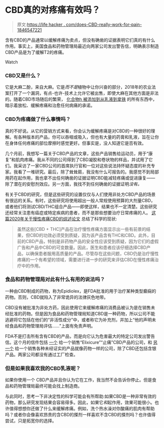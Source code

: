 # CBD真的对疼痛有效吗？

> 原文:[https://life hacker . com/does-CBD-really-work-for-pain-1846547221](https://lifehacker.com/does-cbd-really-work-for-pain-1846547221)

含有CBD的产品通常以缓解疼痛为卖点，但没有确凿的证据表明它们真的有什么作用。事实上，美国食品和药物管理局最近向两家公司发出警告信，明确表示制造CBD产品是为了缓解T2的疼痛。

Watch

### CBD又是什么？

它是大麻二酚，来自大麻。它是*而不是*植物中让你兴奋的部分，2018年的农业法案打开了一个漏洞，有点-也许-技术上允许它被出售，即使大麻在其他方面是非法的。随着CBD市场随后的繁荣， [化合物h 被添加到从乳液到拿铁](https://lifehacker.com/what-you-should-know-about-cbd-oil-1825430458) 的所有东西中，暗示着放松、缓解疼痛和治愈任何病痛的承诺。

### CBD为疼痛做了什么事情吗？

真的不好说。从它的营销方式来看，你会认为缓解疼痛是对CBD的一种很好的理解。有各种版本的产品，你可以吞咽或吸入，但也有大量的药膏和乳液，旨在让你在身体任何疼痛的部位摩擦时感觉更好。但事实是，没人知道它是否有效。

几个月前，我想写一篇关于CBD产品的文章，这些产品销售给运动员，用于“康复”和肌肉疼痛。我从不同的公司得到了CBD凝胶和卷状物的样品，并试用了它们。我采访了一家CBD公司的首席执行官和一位对这些说法持怀疑态度的补充专家。我看了一堆研究。最后，除了耸耸肩，我没有什么可报告的。我感觉不到局部用药在起作用，我也拿不出任何确凿的证据证明CBD能减轻疼痛或促进康复——除了潜在的安慰剂效应。另一方面，我找不到任何确凿的证据证明*没有。*

有关于CBD的研究，但是这些研究的设置仅仅与人们使用非处方CBD产品的场景有很远的关系。有时，这些研究将使用超出一般人常规使用预算的大剂量CBD，或者他们将测试CBD/THC组合产品——即使这样，结果也不一定清楚。这些研究还经常关注患有癌症或特定疾病的患者，而不是那些想要治疗日常疼痛的人。 [这篇2020年关于慢性疼痛CBD的综述论文](https://pubmed.ncbi.nlm.nih.gov/33004159/) 总结了科学的现状:

> 虽然这些[CBD + THC]产品在治疗慢性疼痛方面显示出一些有前景的结果，但CBD的功效必须受到质疑，因为该产品含有THC和CBD。此外，目前的CBD产品，特别是非药物产品的安全性应该受到质疑，因为它们的虚假广告和产品中CBD的可变数量。因此，医生和患者应该仔细选择CBD产品，以确保患者服用高质量的产品。尽管存在这些问题，CBD仍是治疗慢性疼痛的一个有希望的领域，需要进行进一步的研究来评估CBD在慢性疼痛治疗中的作用。

### 食品和药物管理局对此有什么有用的说法吗？

一种由CBD制成的药物，称为Epidiolex，是FDA批准的用于治疗某种类型癫痫的药物。否则，CBD就陷入了[](https://lifehacker.com/why-the-fda-is-cracking-down-on-cbd-1840055156)非常诡异的法律灰色地带。

CBD没有被批准为非处方药，因此使用它来缓解疼痛的消费品被认为是在销售未经批准的药物。但是因为食品和药物管理局知道CBD是一种药物，所以公司不能逃避将它包括在他们的“非活性成分”中，或者称它为补充剂，并加上“他的声明未经食品和药物管理局评估……”上面有免责声明。

FDA不是打击所有含有CBD的产品，而是向它认为危害最大的特定公司发出警告信。这个月的信件包括 [一个](https://www.fda.gov/inspections-compliance-enforcement-and-criminal-investigations/warning-letters/honest-globe-inc-597177-03152021) 给一个销售“Elixicure”“止痛”CBD产品的公司，和 [另一个](https://www.fda.gov/inspections-compliance-enforcement-and-criminal-investigations/warning-letters/biolyte-laboratories-llc-603584-03182021) 给一个销售各种未经证实的产品就像药物一样的公司，除了CBD还包括含银产品。两家公司都没有通过工厂检查。

### 但是如果我喜欢我的CBD乳液呢？

如果你使用一个 CBD产品并且你认为它在工作，我当然不会告诉你停止。但是食品和药物管理局最终可能会找上制造商。

与此同时，思考一下非决定性的科学可能会有所帮助:如果CBD是一种非常有效的药物，那么研究发现结果会容易得多。因此，如果它*和*起作用，效果可能很小。也许值得想想你还做了什么来缓解疼痛。例如，洗个热水澡对你酸痛的肌肉有帮助吗？或者你会像喜欢昂贵的含CBD的搽剂一样喜欢不含CBD的搽剂吗？也许值得尝试，只是拓宽你的选择。